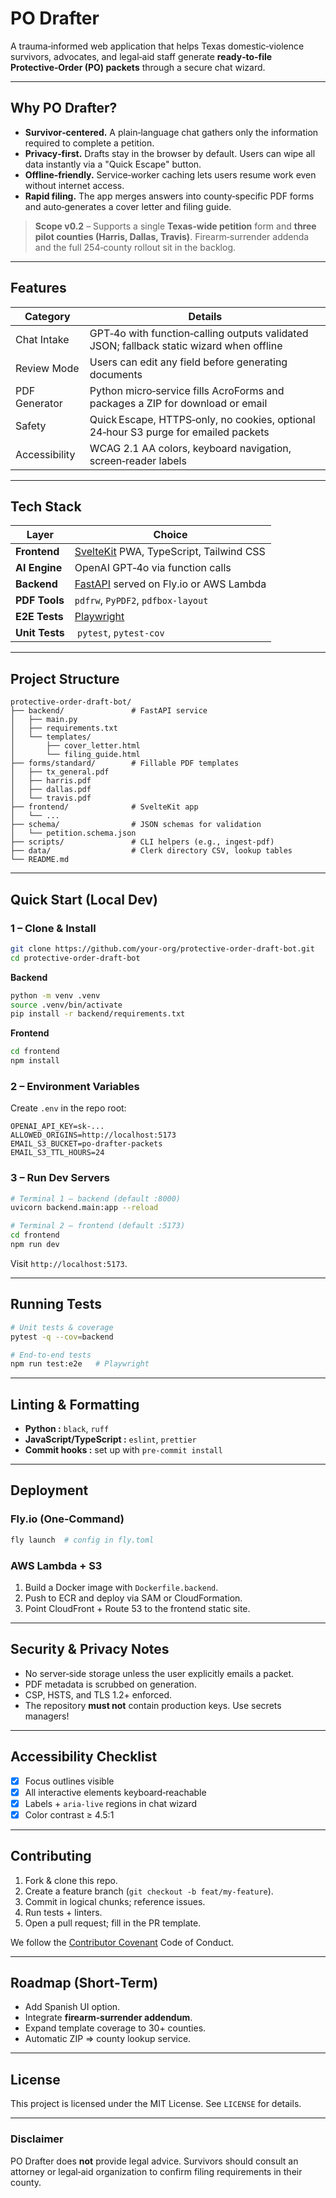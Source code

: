 # PO Drafter

A trauma‑informed web application that helps Texas domestic‑violence survivors, advocates, and legal‑aid staff generate **ready‑to‑file Protective‑Order (PO) packets** through a secure chat wizard.

---

## Why PO Drafter?

* **Survivor‑centered.** A plain‑language chat gathers only the information required to complete a petition.
* **Privacy‑first.** Drafts stay in the browser by default. Users can wipe all data instantly via a "Quick Escape" button.
* **Offline‑friendly.** Service‑worker caching lets users resume work even without internet access.
* **Rapid filing.** The app merges answers into county‑specific PDF forms and auto‑generates a cover letter and filing guide.

> **Scope v0.2** – Supports a single **Texas‑wide petition** form and **three pilot counties (Harris, Dallas, Travis)**. Firearm‑surrender addenda and the full 254‑county rollout sit in the backlog.

---

## Features

| Category | Details |
|----------|---------|
| Chat Intake | GPT‑4o with function‑calling outputs validated JSON; fallback static wizard when offline |
| Review Mode | Users can edit any field before generating documents |
| PDF Generator | Python micro‑service fills AcroForms and packages a ZIP for download or email |
| Safety | Quick Escape, HTTPS‑only, no cookies, optional 24‑hour S3 purge for emailed packets |
| Accessibility | WCAG 2.1 AA colors, keyboard navigation, screen‑reader labels |

---

## Tech Stack

| Layer | Choice |
|-------|--------|
| **Frontend** | [SvelteKit](https://kit.svelte.dev/) PWA, TypeScript, Tailwind CSS |
| **AI Engine** | OpenAI GPT‑4o via function calls |
| **Backend** | [FastAPI](https://fastapi.tiangolo.com/) served on Fly.io or AWS Lambda |
| **PDF Tools** | `pdfrw`, `PyPDF2`, `pdfbox‑layout` |
| **E2E Tests** | [Playwright](https://playwright.dev/) |
| **Unit Tests** | `pytest`, `pytest‑cov` |

---

## Project Structure

```text
protective-order-draft-bot/
├── backend/               # FastAPI service
│   ├── main.py
│   ├── requirements.txt
│   └── templates/
│       ├── cover_letter.html
│       └── filing_guide.html
├── forms/standard/        # Fillable PDF templates
│   ├── tx_general.pdf
│   ├── harris.pdf
│   ├── dallas.pdf
│   └── travis.pdf
├── frontend/              # SvelteKit app
│   └── ...
├── schema/                # JSON schemas for validation
│   └── petition.schema.json
├── scripts/               # CLI helpers (e.g., ingest‑pdf)
├── data/                  # Clerk directory CSV, lookup tables
└── README.md
```

---

## Quick Start (Local Dev)

### 1 – Clone & Install

```bash
git clone https://github.com/your‑org/protective-order-draft-bot.git
cd protective-order-draft-bot
```

**Backend**
```bash
python -m venv .venv
source .venv/bin/activate
pip install -r backend/requirements.txt
```

**Frontend**
```bash
cd frontend
npm install
```

### 2 – Environment Variables

Create `.env` in the repo root:

```env
OPENAI_API_KEY=sk‑...
ALLOWED_ORIGINS=http://localhost:5173
EMAIL_S3_BUCKET=po‑drafter‑packets
EMAIL_S3_TTL_HOURS=24
```

### 3 – Run Dev Servers

```bash
# Terminal 1 – backend (default :8000)
uvicorn backend.main:app --reload

# Terminal 2 – frontend (default :5173)
cd frontend
npm run dev
```

Visit `http://localhost:5173`.

---

## Running Tests

```bash
# Unit tests & coverage
pytest -q --cov=backend

# End‑to‑end tests
npm run test:e2e   # Playwright
```

---

## Linting & Formatting

* **Python :** `black`, `ruff`
* **JavaScript/TypeScript :** `eslint`, `prettier`
* **Commit hooks :** set up with `pre‑commit install`

---

## Deployment

### Fly.io (One‑Command)

```bash
fly launch  # config in fly.toml
```

### AWS Lambda + S3

1. Build a Docker image with `Dockerfile.backend`.
2. Push to ECR and deploy via SAM or CloudFormation.
3. Point CloudFront + Route 53 to the frontend static site.

---

## Security & Privacy Notes

* No server‑side storage unless the user explicitly emails a packet.
* PDF metadata is scrubbed on generation.
* CSP, HSTS, and TLS 1.2+ enforced.
* The repository **must not** contain production keys. Use secrets managers!

---

## Accessibility Checklist

- [x] Focus outlines visible
- [x] All interactive elements keyboard‑reachable
- [x] Labels + `aria‑live` regions in chat wizard
- [x] Color contrast ≥ 4.5:1

---

## Contributing

1. Fork & clone this repo.
2. Create a feature branch (`git checkout -b feat/my‑feature`).
3. Commit in logical chunks; reference issues.
4. Run tests + linters.
5. Open a pull request; fill in the PR template.

We follow the [Contributor Covenant](https://www.contributor-covenant.org/) Code of Conduct.

---

## Roadmap (Short‑Term)

- Add Spanish UI option.
- Integrate **firearm‑surrender addendum**.
- Expand template coverage to 30+ counties.
- Automatic ZIP ⇒ county lookup service.

---

## License

This project is licensed under the MIT License. See `LICENSE` for details.

---

### Disclaimer

PO Drafter does **not** provide legal advice. Survivors should consult an attorney or legal‑aid organization to confirm filing requirements in their county.
